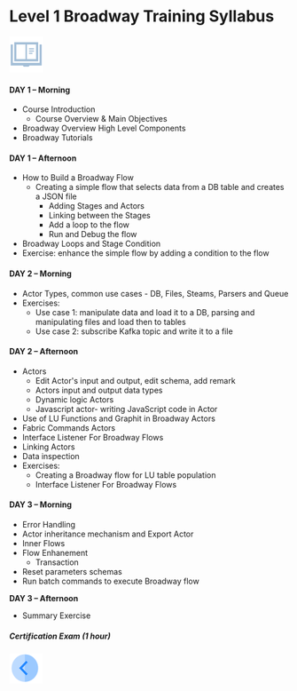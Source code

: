 # Level 1 Broadway Training Syllabus

![](/academy/images/syllabus.png) 

#### **DAY 1 – Morning**

- Course Introduction
  - Course Overview & Main Objectives
- Broadway Overview High Level Components
- Broadway Tutorials

#### **DAY 1 – Afternoon**

- How to Build a Broadway Flow
  - Creating a simple flow that selects data from a DB table and creates a JSON file
    - Adding Stages and Actors
    - Linking between the Stages
    - Add a loop to the flow
    - Run and Debug the flow
- Broadway Loops and Stage Condition
- Exercise: enhance the simple flow by adding a condition to the flow

#### **DAY 2 – Morning**

- Actor Types, common use cases - DB, Files, Steams, Parsers and Queue
- Exercises: 
  - Use case 1: manipulate data and load it to a DB, parsing and manipulating files and load then to tables
  - Use case 2: subscribe Kafka topic and write it to a file

#### **DAY 2 – Afternoon**

- Actors
  - Edit Actor's input and output, edit schema, add remark
  - Actors input and output data types
  - Dynamic logic Actors
  - Javascript actor- writing JavaScript code in Actor  
- Use of LU Functions and Graphit in Broadway Actors
- Fabric Commands Actors
- Interface Listener For Broadway Flows
- Linking Actors
- Data inspection
- Exercises: 
  - Creating a Broadway flow for LU table population
  - Interface Listener For Broadway Flows

#### **DAY 3 – Morning**

- Error Handling
- Actor inheritance mechanism and Export Actor
- Inner Flows
- Flow Enhanement
  - Transaction
- Reset parameters schemas
- Run batch commands to execute Broadway flow

**DAY 3 – Afternoon**

- Summary Exercise

##### Certification Exam (1 hour)

[<img align="left" width="60" height="54" src="/articles/images/Previous.png">](/academy/Training_Level_1/99_Broadway/01_broadway_course_overview.md)
